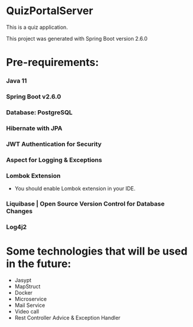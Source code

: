 # QuizPortalServer

This is a quiz application.

This project was generated with Spring Boot version 2.6.0

# Pre-requirements:

### Java 11
### Spring Boot v2.6.0
### Database: PostgreSQL
### Hibernate with JPA
### JWT Authentication for Security
### Aspect for Logging & Exceptions
### Lombok Extension

- You should enable Lombok extension in your IDE.

### Liquibase | Open Source Version Control for Database Changes
### Log4j2

# Some technologies that will be used in the future:
- Jasypt
- MapStruct
- Docker
- Microservice
- Mail Service
- Video call
- Rest Controller Advice & Exception Handler

